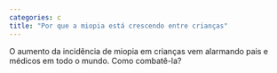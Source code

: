 ```yaml
---
categories: c
title: "Por que a miopia está crescendo entre crianças"
---
```

O aumento da incidência de miopia em crianças vem alarmando pais e médicos em todo o mundo. Como combatê-la?